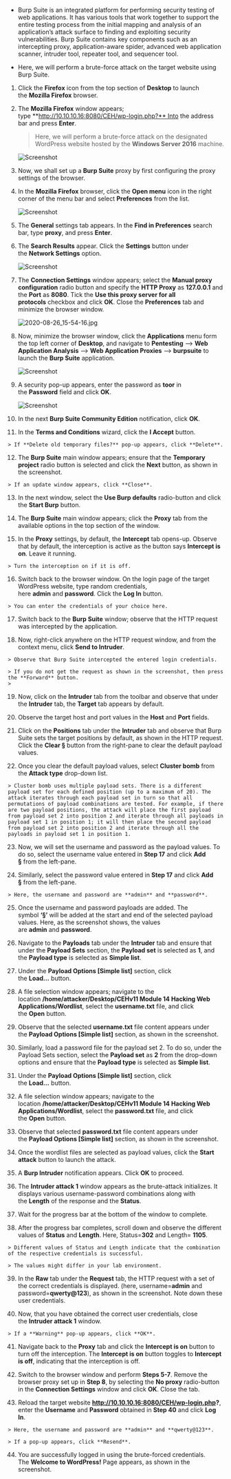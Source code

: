 - Burp Suite is an integrated platform for performing security testing of web applications. It has various tools that work together to support the entire testing process from the initial mapping and analysis of an application’s attack surface to finding and exploiting security vulnerabilities. Burp Suite contains key components such as an intercepting proxy, application-aware spider, advanced web application scanner, intruder tool, repeater tool, and sequencer tool.

- Here, we will perform a brute-force attack on the target website using Burp Suite.
1.  Click the **Firefox** icon from the top section of **Desktop** to launch the **Mozilla Firefox** browser.
    
2.  The **Mozilla Firefox** window appears; type **http://10.10.10.16:8080/CEH/wp-login.php?** Into the address bar and press **Enter**.
    
    > Here, we will perform a brute-force attack on the designated WordPress website hosted by the **Windows Server 2016** machine.
    
    ![Screenshot](https://labondemand.blob.core.windows.net/content/lab73327/screens/wjurvsz0.jpg)
    
3.  Now, we shall set up a **Burp Suite** proxy by first configuring the proxy settings of the browser.
    
4.  In the **Mozilla Firefox** browser, click the **Open menu** icon in the right corner of the menu bar and select **Preferences** from the list.
    
    ![Screenshot](https://labondemand.blob.core.windows.net/content/lab73327/screens/0z1fq1jf.jpg)
    
5.  The **General** settings tab appears. In the **Find in Preferences** search bar, type **proxy**, and press **Enter**.
    
6.  The **Search Results** appear. Click the **Settings** button under the **Network Settings** option.
    
    ![Screenshot](https://labondemand.blob.core.windows.net/content/lab73327/screens/i52leezc.jpg)
    
7.  The **Connection Settings** window appears; select the **Manual proxy configuration** radio button and specify the **HTTP Proxy** as **127.0.0.1** and the **Port** as **8080**. Tick the **Use this proxy server for all protocols** checkbox and click **OK**. Close the **Preferences** tab and minimize the browser window.
    
    ![2020-08-26_15-54-16.jpg](https://labondemand.blob.core.windows.net/content/lab73327/2020-08-26_15-54-16.jpg)
    
8.  Now, minimize the browser window, click the **Applications** menu form the top left corner of **Desktop**, and navigate to **Pentesting** --> **Web Application Analysis** --> **Web Application Proxies** --> **burpsuite** to launch the **Burp Suite** application.
    
    ![Screenshot](https://labondemand.blob.core.windows.net/content/lab73327/screens/hy3pesop.jpg)
    
9.  A security pop-up appears, enter the password as **toor** in the **Password** field and click **OK**.
    
    ![Screenshot](https://labondemand.blob.core.windows.net/content/lab73327/screens/s5sbfxgd.jpg)
    
10.  In the next **Burp Suite Community Edition** notification, click **OK**.
    
11.  In the **Terms and Conditions** wizard, click the **I Accept** button.
    
    > If **Delete old temporary files?** pop-up appears, click **Delete**.
    
12.  The **Burp Suite** main window appears; ensure that the **Temporary project** radio button is selected and click the **Next** button, as shown in the screenshot.
    
    > If an update window appears, click **Close**.
    
13.  In the next window, select the **Use Burp defaults** radio-button and click the **Start Burp** button.

14.  The **Burp Suite** main window appears; click the **Proxy** tab from the available options in the top section of the window.
 
15.  In the **Proxy** settings, by default, the **Intercept** tab opens-up. Observe that by default, the interception is active as the button says **Intercept is on**. Leave it running.
    
    > Turn the interception on if it is off.
    
16.  Switch back to the browser window. On the login page of the target WordPress website, type random credentials, here **admin** and **password**. Click the **Log In** button.
    
    > You can enter the credentials of your choice here.
    
17.  Switch back to the **Burp Suite** window; observe that the HTTP request was intercepted by the application.
    
18.  Now, right-click anywhere on the HTTP request window, and from the context menu, click **Send to Intruder**.
    
    > Observe that Burp Suite intercepted the entered login credentials.
    
    > If you do not get the request as shown in the screenshot, then press the **Forward** button.
    > 
19.  Now, click on the **Intruder** tab from the toolbar and observe that under the **Intruder** tab, the **Target** tab appears by default.
    
20.  Observe the target host and port values in the **Host** and **Port** fields.

    
21.  Click on the **Positions** tab under the **Intruder** tab and observe that Burp Suite sets the target positions by default, as shown in the HTTP request. Click the **Clear §** button from the right-pane to clear the default payload values.

22.  Once you clear the default payload values, select **Cluster bomb** from the **Attack type** drop-down list.
    
    > Cluster bomb uses multiple payload sets. There is a different payload set for each defined position (up to a maximum of 20). The attack iterates through each payload set in turn so that all permutations of payload combinations are tested. For example, if there are two payload positions, the attack will place the first payload from payload set 2 into position 2 and iterate through all payloads in payload set 1 in position 1; it will then place the second payload from payload set 2 into position 2 and iterate through all the payloads in payload set 1 in position 1.

23.  Now, we will set the username and password as the payload values. To do so, select the username value entered in **Step 17** and click **Add §** from the left-pane.
    
24.  Similarly, select the password value entered in **Step 17** and click **Add §** from the left-pane.
    
    > Here, the username and password are **admin** and **password**.

25.  Once the username and password payloads are added. The symbol **‘§’** will be added at the start and end of the selected payload values. Here, as the screenshot shows, the values are **admin** and **password**.

26.  Navigate to the **Payloads** tab under the **Intruder** tab and ensure that under the **Payload Sets** section, the **Payload set** is selected as **1**, and the **Payload type** is selected as **Simple list**.
    
27.  Under the **Payload Options [Simple list]** section, click the **Load…** button.

    
28.  A file selection window appears; navigate to the location **/home/attacker/Desktop/CEHv11 Module 14 Hacking Web Applications/Wordlist**, select the **username.txt** file, and click the **Open** button.

    
29.  Observe that the selected **username.txt** file content appears under the **Payload Options [Simple list]** section, as shown in the screenshot.

30.  Similarly, load a password file for the payload set 2. To do so, under the Payload Sets section, select the **Payload set** as **2** from the drop-down options and ensure that the **Payload type** is selected as **Simple list**.
    
31.  Under the **Payload Options [Simple list]** section, click the **Load…** button.
    
32.  A file selection window appears; navigate to the location **/home/attacker/Desktop/CEHv11 Module 14 Hacking Web Applications/Wordlist**, select the **password.txt** file, and click the **Open** button.

33.  Observe that selected **password.txt** file content appears under the **Payload Options [Simple list]** section, as shown in the screenshot.

34.  Once the wordlist files are selected as payload values, click the **Start attack** button to launch the attack.

35.  A **Burp Intruder** notification appears. Click **OK** to proceed.
    
36.  The **Intruder attack 1** window appears as the brute-attack initializes. It displays various username-password combinations along with the **Length** of the response and the **Status**.
    
37.  Wait for the progress bar at the bottom of the window to complete.

38.  After the progress bar completes, scroll down and observe the different values of **Status** and **Length**. Here, Status=**302** and Length= **1105**.
    
    > Different values of Status and Length indicate that the combination of the respective credentials is successful.
    
    > The values might differ in your lab environment.
    
39.  In the **Raw** tab under the **Request** tab, the HTTP request with a set of the correct credentials is displayed. (here, username=**admin** and password=**qwerty@123**), as shown in the screenshot. Note down these user credentials.

40.  Now, that you have obtained the correct user credentials, close the **Intruder attack 1** window.
    
    > If a **Warning** pop-up appears, click **OK**.
    
41.  Navigate back to the **Proxy** tab and click the **Intercept is on** button to turn off the interception. The **Intercept is on** button toggles to **Intercept is off**, indicating that the interception is off.

42.  Switch to the browser window and perform **Steps 5-7**. Remove the browser proxy set up in **Step 8**, by selecting the **No proxy** radio-button in the **Connection Settings** window and click **OK**. Close the tab.

43.  Reload the target website **http://10.10.10.16:8080/CEH/wp-login.php?**, enter the **Username** and **Password** obtained in **Step 40** and click **Log In**.
    
    > Here, the username and password are **admin** and **qwerty@123**.
    
    > If a pop-up appears, click **Resend**.
    
44.  You are successfully logged in using the brute-forced credentials. The **Welcome to WordPress!** Page appears, as shown in the screenshot.